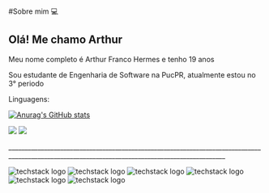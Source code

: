 #Sobre mim
💻
<h2>Olá! Me chamo Arthur</h2>
<p>Meu nome completo é Arthur Franco Hermes e tenho 19 anos</p>
<p>Sou estudante de Engenharia de Software na PucPR, atualmente estou no 3° periodo</p>

<p>Linguagens:</p>

[![Anurag's GitHub stats](https://github-readme-stats.vercel.app/api?username=ArthurHermes)](https://github.com/anuraghazra/github-readme-stats)


[<img src="https://img.shields.io/badge/linkedin-%230077B5.svg?&style=for-the-badge&logo=linkedin&logoColor=white" />](https://www.linkedin.com/in/USERNAME/) [<img src = "https://img.shields.io/badge/instagram-%23E4405F.svg?&style=for-the-badge&logo=instagram&logoColor=white">](https://www.instagram.com/arthur.fhermes/)

<p>_________________________________________________________________________________________________________________________________________________</p>

![techstack logo](https://readme-components.vercel.app/api?component=logo&logo=Html5) ![techstack logo](https://readme-components.vercel.app/api?component=logo&logo=Css3) ![techstack logo](https://readme-components.vercel.app/api?component=logo&logo=EcmaScript) ![techstack logo](https://readme-components.vercel.app/api?component=logo&logo=Java) ![techstack logo](https://readme-components.vercel.app/api?component=logo&logo=Php) ![techstack logo](https://readme-components.vercel.app/api?component=logo&logo=SQL)



